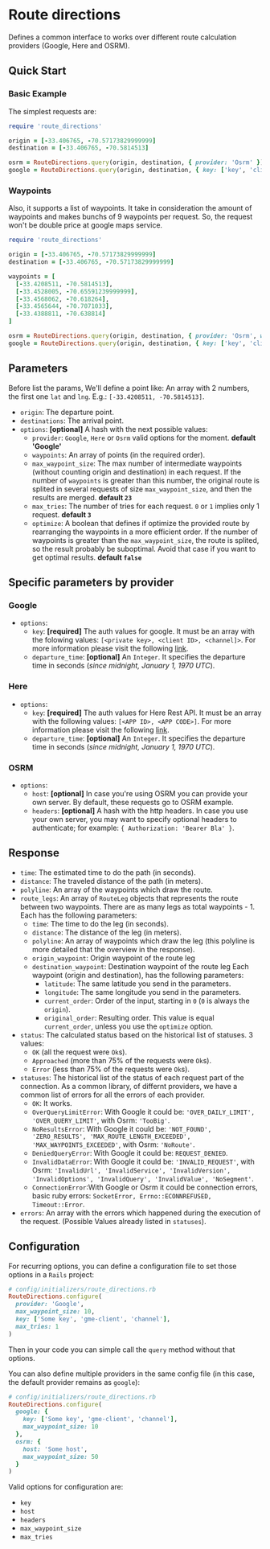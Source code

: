 # Route directions
Defines a common interface to works over different route calculation providers (Google, Here and OSRM).

## Quick Start

### Basic Example
The simplest requests are:
```ruby
require 'route_directions'

origin = [-33.406765, -70.57173829999999]
destination = [-33.406765, -70.5814513]

osrm = RouteDirections.query(origin, destination, { provider: 'Osrm' })
google = RouteDirections.query(origin, destination, { key: ['key', 'client', 'channel'] })
```

### Waypoints
Also, it supports a list of waypoints. It take in consideration the amount of waypoints and makes bunchs of 9 waypoints per request. So, the request won't be double price at google maps service.
```ruby
require 'route_directions'

origin = [-33.406765, -70.57173829999999]
destination = [-33.406765, -70.57173829999999]

waypoints = [
  [-33.4208511, -70.5814513],
  [-33.4528005, -70.65591239999999],
  [-33.4568062, -70.618264],
  [-33.4565644, -70.7071033],
  [-33.4388811, -70.638814]
]

osrm = RouteDirections.query(origin, destination, { provider: 'Osrm', waypoints: waypoints })
google = RouteDirections.query(origin, destination, { key: ['key', 'client', 'channel'], waypoints: waypoints })
```

## Parameters
Before list the params, We'll define a point like: An array with 2 numbers, the first one `lat` and `lng`. E.g.: `[-33.4208511, -70.5814513]`.

- `origin`: The departure point.
- `destinations`: The arrival point.
- `options`: **[optional]** A hash with the next possible values:
  - `provider`: `Google`, `Here` or `Osrm` valid options for the moment. **default 'Google'**
  - `waypoints`: An array of points (in the required order).
  - `max_waypoint_size`: The max number of intermediate waypoints (without counting origin and destination) in each request. If the number of `waypoints` is greater than this number, the original route is splited in several requests of size `max_waypoint_size`, and then the results are merged. **default `23`**
  - `max_tries`: The number of tries for each request. `0` or `1` implies only 1 request. **default `3`**
  - `optimize`: A boolean that defines if optimize the provided route by rearranging the waypoints in a more efficient order. If the number of waypoints is greater than the `max_waypoint_size`, the route is splited, so the result probably be suboptimal. Avoid that case if you want to get optimal results. **default `false`**

## Specific parameters by provider
### Google
  - `options`:
    - `key`: **[required]** The auth values for google. It must be an array with the folowing values: `[<private key>, <client ID>, <channel]>`. For more information please visit the following [link](https://developers.google.com/maps/premium/previous-licenses/webservices/auth).
    - `departure_time`: **[optional]** An `Integer`. It specifies the departure time in seconds (*since midnight, January 1, 1970 UTC*).
### Here
  - `options`:
    - `key`: **[required]** The auth values for Here Rest API. It must be an array with the following values: `[<APP ID>, <APP CODE>]`. For more information please visit the following [link](https://developer.here.com/develop/rest-apis).
    - `departure_time`: **[optional]** An `Integer`. It specifies the departure time in seconds (*since midnight, January 1, 1970 UTC*).
### OSRM
  - `options`:
    - `host`: **[optional]** In case you're using OSRM you can provide your own server. By default, these requests go to OSRM example.
    - `headers`: **[optional]** A hash with the http headers. In case you use your own server, you may want to specify optional headers to authenticate; for example: `{ Authorization: 'Bearer Bla' }`.

## Response
- `time`: The estimated time to do the path (in seconds).
- `distance`: The traveled distance of the path (in meters).
- `polyline`: An array of the waypoints which draw the route.
- `route_legs`: An array of `RouteLeg` objects that represents the route between two waypoints. There are as many legs as total waypoints - 1. Each has the following parameters:
  - `time`: The time to do the leg (in seconds).
  - `distance`: The distance of the leg (in meters).
  - `polyline`: An array of waypoints which draw the leg (this polyline is more detailed that the overview in the response).
  - `origin_waypoint`: Origin waypoint of the route leg
  - `destination_waypoint`: Destination waypoint of the route leg
  Each waypoint (origin and destination), has the following parameters:
    - `latitude`: The same latitude you send in the parameters.
    - `longitude`: The same longitude you send in the parameters.
    - `current_order`: Order of the input, starting in `0` (`0` is always the `origin`).
    - `original_order`: Resulting order. This value is equal `current_order`, unless you use the `optimize` option.
- `status`: The calculated status based on the historical list of statuses. 3 values:
  - `OK` (all the request were `Ok`s).
  - `Approached` (more than 75% of the requests were `Ok`s).
  - `Error` (less than 75% of the requests were `Ok`s).
- `statuses`: The historical list of the status of each request part of the connection. As a common library, of differnt providers, we have a common list of errors for all the errors of each provider.
  - `OK`: It works.
  - `OverQueryLimitError`: With Google it could be: `'OVER_DAILY_LIMIT', 'OVER_QUERY_LIMIT'`, with Osrm: `'TooBig'`.
  - `NoResultsError`: With Google it could be: `'NOT_FOUND', 'ZERO_RESULTS', 'MAX_ROUTE_LENGTH_EXCEEDED', 'MAX_WAYPOINTS_EXCEEDED'`, with Osrm: `'NoRoute'`.
  - `DeniedQueryError`: With Google it could be: `REQUEST_DENIED`.
  - `InvalidDataError`: With Google it could be: `'INVALID_REQUEST'`, with Osrm: `'InvalidUrl', 'InvalidService', 'InvalidVersion', 'InvalidOptions', 'InvalidQuery', 'InvalidValue', 'NoSegment'`.
  - `ConnectionError`:With Google or Osrm it could be connection errors, basic ruby errors: `SocketError, Errno::ECONNREFUSED, Timeout::Error`.
- `errors`: An array with the errors which happened during the execution of the request. (Possible Values already listed in `statuses`).

## Configuration

For recurring options, you can define a configuration file to set those options in a `Rails` project:
```ruby
# config/initializers/route_directions.rb
RouteDirections.configure(
  provider: 'Google',
  max_waypoint_size: 10,
  key: ['Some key', 'gme-client', 'channel'],
  max_tries: 1
)
```
Then in your code you can simple call the `query` method without that options.

You can also define multiple providers in the same config file (in this case, the default provider remains as `google`):

```ruby
# config/initializers/route_directions.rb
RouteDirections.configure(
  google: {
    key: ['Some key', 'gme-client', 'channel'],
    max_waypoint_size: 10
  },
  osrm: {
    host: 'Some host',
    max_waypoint_size: 50
  }
)
```
Valid options for configuration are:
- `key`
- `host`
- `headers`
- `max_waypoint_size`
- `max_tries`